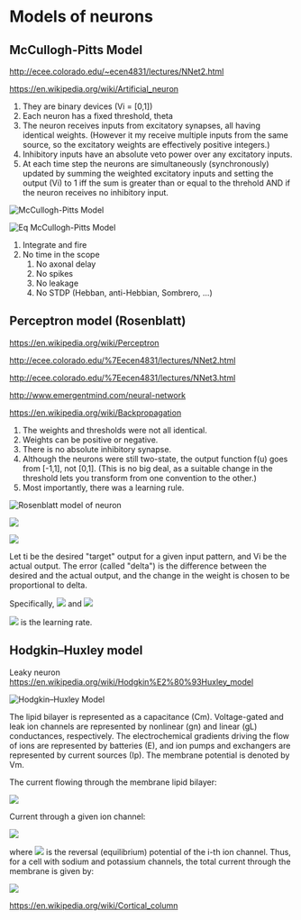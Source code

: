 # Models of neurons 

## McCullogh-Pitts Model

http://ecee.colorado.edu/~ecen4831/lectures/NNet2.html

https://en.wikipedia.org/wiki/Artificial_neuron

1. They are binary devices (Vi = [0,1])
1. Each neuron has a fixed threshold, theta
1. The neuron receives inputs from excitatory synapses, all having identical weights. (However it my receive multiple inputs from the same source, so the excitatory weights are effectively positive integers.)
1. Inhibitory inputs have an absolute veto power over any excitatory inputs.
1. At each time step the neurons are simultaneously (synchronously) updated by summing the weighted excitatory inputs and setting the output (Vi) to 1 iff the sum is greater than or equal to the threhold AND if the neuron receives no inhibitory input.

![McCullogh-Pitts Model](http://ecee.colorado.edu/%7Eecen4831/lectures/MPneuron.gif)

![Eq McCullogh-Pitts Model](http://ecee.colorado.edu/%7Eecen4831/lectures/NN2img1.gif)

1. Integrate and fire 
1. No time in the scope
   1. No axonal delay
   1. No spikes 
   1. No leakage
   1. No STDP (Hebban, anti-Hebbian, Sombrero, ...)

## Perceptron model (Rosenblatt) 

https://en.wikipedia.org/wiki/Perceptron

http://ecee.colorado.edu/%7Eecen4831/lectures/NNet2.html

http://ecee.colorado.edu/%7Eecen4831/lectures/NNet3.html

http://www.emergentmind.com/neural-network

https://en.wikipedia.org/wiki/Backpropagation

1. The weights and thresholds were not all identical.
1. Weights can be positive or negative.
1. There is no absolute inhibitory synapse.
1. Although the neurons were still two-state, the output function f(u) goes from [-1,1], not [0,1]. (This is no big deal, as a suitable change in the threshold lets you transform from one convention to the other.)
1. Most importantly, there was a learning rule.

![Rosenblatt model of neuron](https://upload.wikimedia.org/wikipedia/commons/b/b0/Artificial_neuron.png)

![](https://wikimedia.org/api/rest_v1/media/math/render/svg/be21980cc9e55ea0880327b9d4797f2a0da6d06e)

![](http://ecee.colorado.edu/~ecen4831/lectures/NN2img5.gif)

Let ti be the desired "target" output for a given input pattern, and Vi be the actual output. The error (called "delta") is the difference between the desired and the actual output, and the change in the weight is chosen to be proportional to delta.

Specifically, ![](http://ecee.colorado.edu/~ecen4831/lectures/NN2img6.gif) and ![](http://ecee.colorado.edu/~ecen4831/lectures/NN2img7.gif)

![](http://ecee.colorado.edu/%7Eecen4831/lectures/NN2img8.gif) is the learning rate.
## Hodgkin–Huxley model

Leaky neuron
https://en.wikipedia.org/wiki/Hodgkin%E2%80%93Huxley_model

![Hodgkin–Huxley Model](https://upload.wikimedia.org/wikipedia/commons/c/cf/Hodgkin-Huxley.jpg)

The lipid bilayer is represented as a capacitance (Cm). Voltage-gated and leak ion channels are represented by nonlinear (gn) and linear (gL) conductances, respectively. The electrochemical gradients driving the flow of ions are represented by batteries (E), and ion pumps and exchangers are represented by current sources (Ip). The membrane potential is denoted by Vm.

The current flowing through the membrane lipid bilayer:

![](https://wikimedia.org/api/rest_v1/media/math/render/svg/8d2b282ed79a5aa53454391d91291c9eb10fd4bf)

Current through a given ion channel:

![](https://wikimedia.org/api/rest_v1/media/math/render/svg/a796521d399a707af47af8ef7c2e6b5bea441449)

where ![](https://wikimedia.org/api/rest_v1/media/math/render/svg/f300b83673e961a9d48f3862216b167f94e5668c) is the reversal (equilibrium) potential of the i-th ion channel. Thus, for a cell with sodium and potassium channels, the total current through the membrane is given by:

![](https://wikimedia.org/api/rest_v1/media/math/render/svg/58ee17a4f52f7defa01af4e77bae2c348cd76d64)


https://en.wikipedia.org/wiki/Cortical_column
